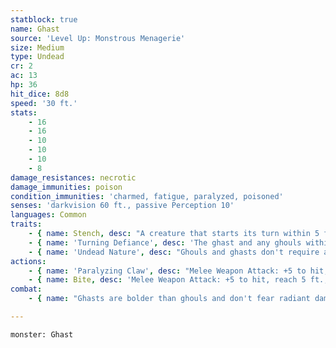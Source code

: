 ```yaml
---
statblock: true
name: Ghast
source: 'Level Up: Monstrous Menagerie'
size: Medium
type: Undead
cr: 2
ac: 13
hp: 36
hit_dice: 8d8
speed: '30 ft.'
stats:
    - 16
    - 16
    - 10
    - 10
    - 10
    - 8
damage_resistances: necrotic
damage_immunities: poison
condition_immunities: 'charmed, fatigue, paralyzed, poisoned'
senses: 'darkvision 60 ft., passive Perception 10'
languages: Common
traits:
    - { name: Stench, desc: "A creature that starts its turn within 5 feet of the ghast makes a DC 10 Constitution saving throw. On a failure, it is poisoned until the start of its next turn. On a success, it is immune to any ghast's Stench for 24 hours." }
    - { name: 'Turning Defiance', desc: 'The ghast and any ghouls within 30 feet make saving throws against being turned with advantage.' }
    - { name: 'Undead Nature', desc: "Ghouls and ghasts don't require air, sustenance, or sleep." }
actions:
    - { name: 'Paralyzing Claw', desc: "Melee Weapon Attack: +5 to hit, reach 5 ft., one target. Hit: 7 (1d8 + 3) slashing damage. If the target is a living creature, it makes a DC 10 Constitution saving throw. On a failure, the target is paralyzed for 1 minute. The target repeats the saving throw at the end of its turns, ending the effect on itself on a success. If the target's saving throw is successful or the effect ends for it, it is immune to any Paralyzing Claw for 24 hours." }
    - { name: Bite, desc: 'Melee Weapon Attack: +5 to hit, reach 5 ft., one incapacitated creature. Hit: 8 (1d10 + 3) piercing damage.' }
combat:
    - { name: "Ghasts are bolder than ghouls and don't fear radiant damage or elves", desc: 'A ghast retreats only if it sees another ghast defeated.' }

---
```

```statblock
monster: Ghast
```
